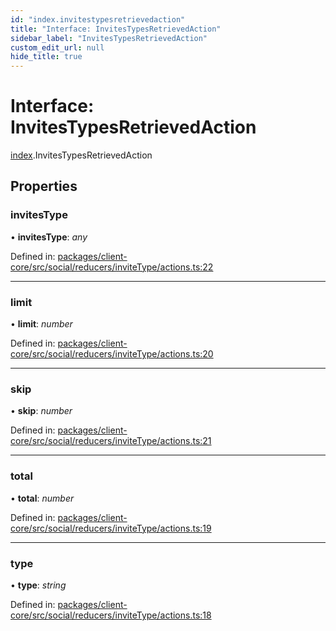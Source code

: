 ```yaml
---
id: "index.invitestypesretrievedaction"
title: "Interface: InvitesTypesRetrievedAction"
sidebar_label: "InvitesTypesRetrievedAction"
custom_edit_url: null
hide_title: true
---
```


# Interface: InvitesTypesRetrievedAction

[index](../modules/index.md).InvitesTypesRetrievedAction

## Properties

### invitesType

• **invitesType**: *any*

Defined in: [packages/client-core/src/social/reducers/inviteType/actions.ts:22](https://github.com/xr3ngine/xr3ngine/blob/716a06460/packages/client-core/src/social/reducers/inviteType/actions.ts#L22)

___

### limit

• **limit**: *number*

Defined in: [packages/client-core/src/social/reducers/inviteType/actions.ts:20](https://github.com/xr3ngine/xr3ngine/blob/716a06460/packages/client-core/src/social/reducers/inviteType/actions.ts#L20)

___

### skip

• **skip**: *number*

Defined in: [packages/client-core/src/social/reducers/inviteType/actions.ts:21](https://github.com/xr3ngine/xr3ngine/blob/716a06460/packages/client-core/src/social/reducers/inviteType/actions.ts#L21)

___

### total

• **total**: *number*

Defined in: [packages/client-core/src/social/reducers/inviteType/actions.ts:19](https://github.com/xr3ngine/xr3ngine/blob/716a06460/packages/client-core/src/social/reducers/inviteType/actions.ts#L19)

___

### type

• **type**: *string*

Defined in: [packages/client-core/src/social/reducers/inviteType/actions.ts:18](https://github.com/xr3ngine/xr3ngine/blob/716a06460/packages/client-core/src/social/reducers/inviteType/actions.ts#L18)
